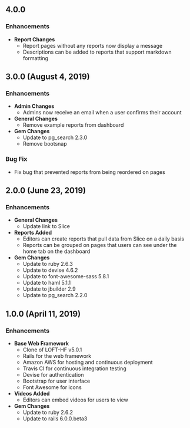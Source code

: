 ## 4.0.0

### Enhancements
- **Report Changes**
  - Report pages without any reports now display a message
  - Descriptions can be added to reports that support markdown formatting

## 3.0.0 (August 4, 2019)

### Enhancements
- **Admin Changes**
  - Admins now receive an email when a user confirms their account
- **General Changes**
  - Remove example reports from dashboard
- **Gem Changes**
  - Update to pg_search 2.3.0
  - Remove bootsnap

### Bug Fix
- Fix bug that prevented reports from being reordered on pages

## 2.0.0 (June 23, 2019)

### Enhancements
- **General Changes**
  - Update link to Slice
- **Reports Added**
  - Editors can create reports that pull data from Slice on a daily basis
  - Reports can be grouped on pages that users can see under the home tab on the
    dashboard
- **Gem Changes**
  - Update to ruby 2.6.3
  - Update to devise 4.6.2
  - Update to font-awesome-sass 5.8.1
  - Update to haml 5.1.1
  - Update to jbuilder 2.9
  - Update to pg_search 2.2.0

## 1.0.0 (April 11, 2019)

### Enhancements
- **Base Web Framework**
  - Clone of LOFT-HF v5.0.1
  - Rails for the web framework
  - Amazon AWS for hosting and continuous deployment
  - Travis CI for continuous integration testing
  - Devise for authentication
  - Bootstrap for user interface
  - Font Awesome for icons
- **Videos Added**
  - Editors can embed videos for users to view
- **Gem Changes**
  - Update to ruby 2.6.2
  - Update to rails 6.0.0.beta3
